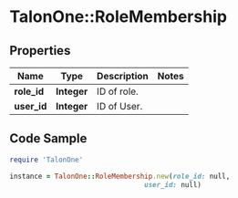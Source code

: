# TalonOne::RoleMembership

## Properties

Name | Type | Description | Notes
------------ | ------------- | ------------- | -------------
**role_id** | **Integer** | ID of role. | 
**user_id** | **Integer** | ID of User. | 

## Code Sample

```ruby
require 'TalonOne'

instance = TalonOne::RoleMembership.new(role_id: null,
                                 user_id: null)
```



